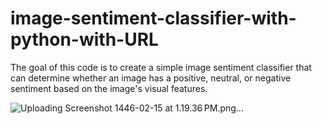 # image-sentiment-classifier-with-python-with-URL
The goal of this code is to create a simple image sentiment classifier that can determine whether an image has a positive, neutral, or negative sentiment based on the image's visual features.

![Uploading Screenshot 1446-02-15 at 1.19.36 PM.png…]()
